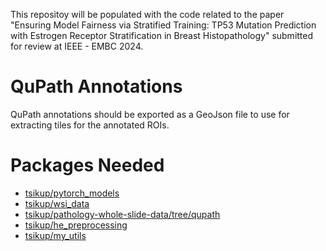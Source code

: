 This repositoy will be populated with the code related to the paper "Ensuring Model Fairness via Stratified Training: TP53 Mutation Prediction with Estrogen Receptor Stratification in Breast Histopathology" submitted for review at IEEE - EMBC 2024.

# QuPath Annotations
QuPath annotations should be exported as a GeoJson file to use for extracting tiles for the annotated ROIs.

# Packages Needed
- [tsikup/pytorch_models](https://github.com/tsikup/pytorch_models)
- [tsikup/wsi_data](https://github.com/tsikup/wsi_data)
- [tsikup/pathology-whole-slide-data/tree/qupath](https://github.com/tsikup/pathology-whole-slide-data/tree/qupath)
- [tsikup/he_preprocessing](https://github.com/tsikup/he_preprocessing)
- [tsikup/my_utils](https://github.com/tsikup/my_utils)